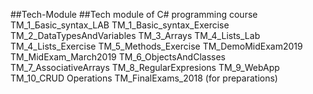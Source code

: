 ##Tech-Module
##Tech module of C# programming course
TM_1_Бasic_syntax_LAB
TM_1_Basic_syntax_Exercise
TM_2_DataTypesAndVariables
TM_3_Arrays
TM_4_Lists_Lab
TM_4_Lists_Exercise
TM_5_Methods_Exercise
TM_DemoMidExam2019
TM_MidExam_March2019
TM_6_ObjectsАndClasses
TM_7_AssociativeArrays
TM_8_RegularExpresions
TM_9_WebApp
TM_10_CRUD Operations
TM_FinalExams_2018 (for preparations)
